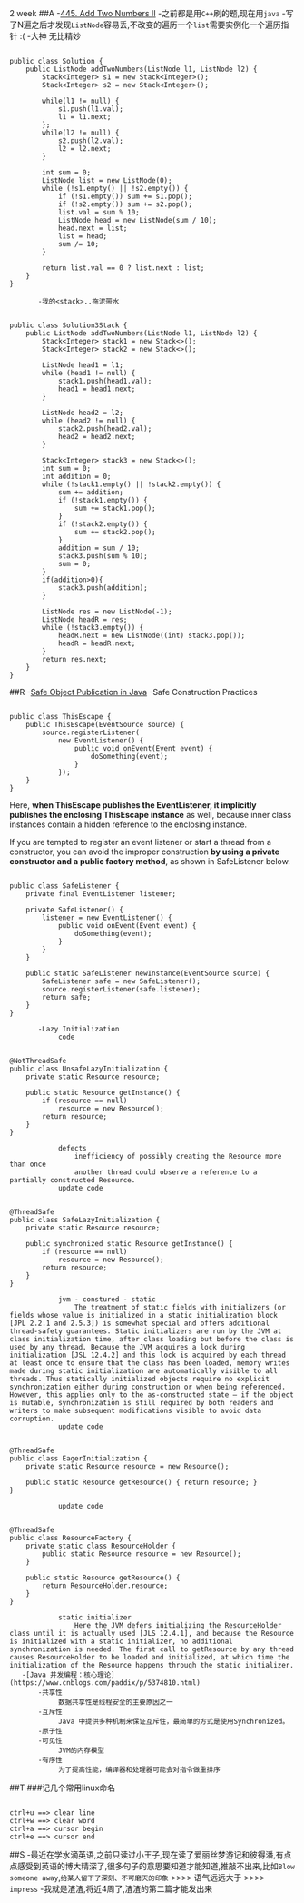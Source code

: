 
2 week
  ##A
       -[445. Add Two Numbers II](https://leetcode.com/problems/add-two-numbers-ii/)
           -之前都是用`C++`刷的题,现在用`java`
           -写了N遍之后才发现`ListNode`容易丢,不改变的遍历一个`list`需要实例化一个遍历指针 :(
           -大神 无比精妙
```

public class Solution {
    public ListNode addTwoNumbers(ListNode l1, ListNode l2) {
        Stack<Integer> s1 = new Stack<Integer>();
        Stack<Integer> s2 = new Stack<Integer>();

        while(l1 != null) {
            s1.push(l1.val);
            l1 = l1.next;
        };
        while(l2 != null) {
            s2.push(l2.val);
            l2 = l2.next;
        }

        int sum = 0;
        ListNode list = new ListNode(0);
        while (!s1.empty() || !s2.empty()) {
            if (!s1.empty()) sum += s1.pop();
            if (!s2.empty()) sum += s2.pop();
            list.val = sum % 10;
            ListNode head = new ListNode(sum / 10);
            head.next = list;
            list = head;
            sum /= 10;
        }

        return list.val == 0 ? list.next : list;
    }
}
```

           -我的<stack>..拖泥带水
```

public class Solution3Stack {
    public ListNode addTwoNumbers(ListNode l1, ListNode l2) {
        Stack<Integer> stack1 = new Stack<>();
        Stack<Integer> stack2 = new Stack<>();

        ListNode head1 = l1;
        while (head1 != null) {
            stack1.push(head1.val);
            head1 = head1.next;
        }

        ListNode head2 = l2;
        while (head2 != null) {
            stack2.push(head2.val);
            head2 = head2.next;
        }

        Stack<Integer> stack3 = new Stack<>();
        int sum = 0;
        int addition = 0;
        while (!stack1.empty() || !stack2.empty()) {
            sum += addition;
            if (!stack1.empty()) {
                sum += stack1.pop();
            }
            if (!stack2.empty()) {
                sum += stack2.pop();
            }
            addition = sum / 10;
            stack3.push(sum % 10);
            sum = 0;
        }
        if(addition>0){
            stack3.push(addition);
        }

        ListNode res = new ListNode(-1);
        ListNode headR = res;
        while (!stack3.empty()) {
            headR.next = new ListNode((int) stack3.pop());
            headR = headR.next;
        }
        return res.next;
    }
}
```

  ##R
       -[Safe Object Publication in Java](https://vlkan.com/blog/post/2014/02/14/java-safe-publication/)
           -Safe Construction Practices
```

public class ThisEscape {
    public ThisEscape(EventSource source) {
        source.registerListener(
            new EventListener() {
                public void onEvent(Event event) {
                    doSomething(event);
                }
            });
    }
}
```

Here, **when ThisEscape publishes the EventListener, it implicitly publishes the enclosing ThisEscape instance** as well, because inner class instances contain a hidden reference to the enclosing instance.

If you are tempted to register an event listener or start a thread from a constructor, you can avoid the improper construction **by using a private constructor and a public factory method**, as shown in SafeListener below.

```

public class SafeListener {
    private final EventListener listener;

    private SafeListener() {
        listener = new EventListener() {
            public void onEvent(Event event) {
                doSomething(event);
            }
        }
    }

    public static SafeListener newInstance(EventSource source) {
        SafeListener safe = new SafeListener();
        source.registerListener(safe.listener);
        return safe;
    }
}
```

           -Lazy Initialization
                code
```

@NotThreadSafe
public class UnsafeLazyInitialization {
    private static Resource resource;

    public static Resource getInstance() {
        if (resource == null)
            resource = new Resource();
        return resource;
    }
}
```


                defects
                    inefficiency of possibly creating the Resource more than once
                    another thread could observe a reference to a partially constructed Resource.
                update code
```

@ThreadSafe
public class SafeLazyInitialization {
    private static Resource resource;

    public synchronized static Resource getInstance() {
        if (resource == null)
            resource = new Resource();
        return resource;
    }
}
```

                jvm - constured - static
                    The treatment of static fields with initializers (or fields whose value is initialized in a static initialization block [JPL 2.2.1 and 2.5.3]) is somewhat special and offers additional thread-safety guarantees. Static initializers are run by the JVM at class initialization time, after class loading but before the class is used by any thread. Because the JVM acquires a lock during initialization [JSL 12.4.2] and this lock is acquired by each thread at least once to ensure that the class has been loaded, memory writes made during static initialization are automatically visible to all threads. Thus statically initialized objects require no explicit synchronization either during construction or when being referenced. However, this applies only to the as-constructed state – if the object is mutable, synchronization is still required by both readers and writers to make subsequent modifications visible to avoid data corruption.
                update code
```

@ThreadSafe
public class EagerInitialization {
    private static Resource resource = new Resource();

    public static Resource getResource() { return resource; }
}
```

                update code
```

@ThreadSafe
public class ResourceFactory {
    private static class ResourceHolder {
        public static Resource resource = new Resource();
    }

    public static Resource getResource() {
        return ResourceHolder.resource;
    }
}
```

                static initializer
                    Here the JVM defers initializing the ResourceHolder class until it is actually used [JLS 12.4.1], and because the Resource is initialized with a static initializer, no additional synchronization is needed. The first call to getResource by any thread causes ResourceHolder to be loaded and initialized, at which time the initialization of the Resource happens through the static initializer.
       -[Java 并发编程：核心理论](https://www.cnblogs.com/paddix/p/5374810.html)
           -共享性
                数据共享性是线程安全的主要原因之一
           -互斥性
                Java 中提供多种机制来保证互斥性，最简单的方式是使用Synchronized。
           -原子性
           -可见性
                JVM的内存模型
           -有序性
                为了提高性能，编译器和处理器可能会对指令做重排序
  ##T
     ###记几个常用linux命名
```

ctrl+u ==> clear line
ctrl+w ==> clear word
ctrl+a ==> cursor begin
ctrl+e ==> cursor end
```

  ##S
       -最近在学水滴英语,之前只读过小王子,现在读了爱丽丝梦游记和彼得潘,有点点感受到英语的博大精深了,很多句子的意思要知道才能知道,推敲不出来,比如`Blow someone away`,`给某人留下了深刻、不可磨灭的印象` >>>> 语气远远大于 >>>> `impress`
       -我就是渣渣,将近4周了,渣渣的第二篇才能发出来
